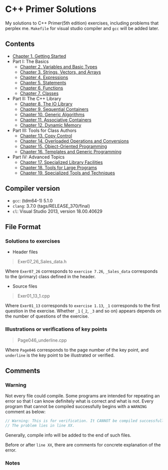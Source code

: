 # C++ Primer Solutions

My solutions to C++ Primer(5th edition) exercises, including problems that perplex me. ```Makefile``` for visual studio compiler and ```gcc``` will be added later.

## Contents
- [Chapter 1. Getting Started](chap01)
- Part I: The Basics
  - [Chapter 2. Variables and Basic Types](chap02)
  - [Chapter 3. Strings, Vectors, and Arrays](chap03)
  - [Chapter 4. Expressions](chap04)
  - [Chapter 5. Statements](chap05)
  - [Chapter 6. Functions](chap06)
  - [Chapter 7. Classes](chap07)
- Part II: The C++ Library
  - [Chapter 8. The IO Library](chap08)
  - [Chapter 9. Sequential Containers](chap09)
  - [Chapter 10. Generic Algorithms](chap10)
  - [Chapter 11. Associative Containers](chap11)
  - [Chapter 12. Dynamic Memory](chap12)
- Part III: Tools for Class Authors
  - [Chapter 13. Copy Control](chap13)
  - [Chapter 14. Overloaded Operations and Conversions](chap14)
  - [Chapter 15. Object-Oriented Programming](chap15)
  - [Chapter 16. Templates and Generic Programming](chap16)
- Part IV:  Advanced Topics
  - [Chapter 17. Specialized Library Facilities](chap17)
  - [Chapter 18. Tools for Large Programs](chap18)
  - [Chapter 19. Specialized Tools and Techniques](chap19)

## Compiler version

* ```gcc```: (tdm64-1) 5.1.0
* ```clang```: 3.7.0 (tags/RELEASE_370/final)
* ```cl```: Visual Studio 2013, version 18.00.40629

## File Format

### Solutions to exercises

* Header files

> Exer07_26_Sales_data.h

Where ```Exer07_26``` corresponds to ```exercise 7.26```, ```_Sales_data``` corresponds to the (primary) class defined in the header.

* Source files

> Exer01_13_1.cpp

Where ```Exer01_13``` corresponds to ```exercise 1.13```, ```_1``` corresponds to the first question in the exercise. Whether ```_1``` (```_2```, ```_3``` and so on) appears depends on the number of questions of the exercise.

### Illustrations or verifications of key points

> Page046_underline.cpp

Where ```Page046``` corresponds to the page number of the key point, and ```underline``` is the key point to be illustrated or verified.

## Comments

### Warning

Not every file could compile. Some programs are intended for repeating an error so that I can know definitely what is correct and what is not. Every program that cannot be compiled successfully begins with a ```WARNING``` comment as below:

```cpp
// Warning: This is for verification. It CANNOT be compiled successfully by both compiler.
// The problem lies in line XX.
```

Generally, compile info will be added to the end of such files.

Before or after ```line XX```, there are comments for concrete explanation of the error. 

### Notes

